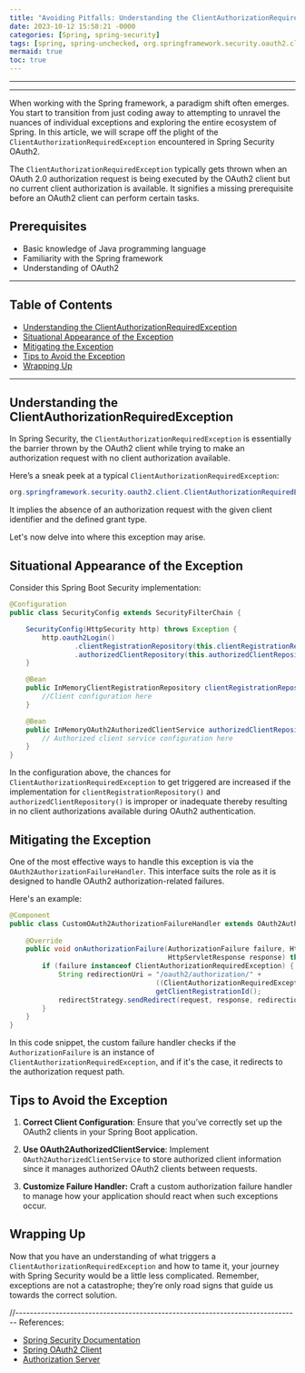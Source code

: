 ```yaml
---
title: "Avoiding Pitfalls: Understanding the ClientAuthorizationRequiredException in Spring Security"
date: 2023-10-12 15:58:21 -0000
categories: [Spring, spring-security]
tags: [spring, spring-unchecked, org.springframework.security.oauth2.client]
mermaid: true
toc: true
---
```


---


---

When working with the Spring framework, a paradigm shift often emerges. You start to transition from just coding away to attempting to unravel the nuances of individual exceptions and exploring the entire ecosystem of Spring. In this article, we will scrape off the plight of the `ClientAuthorizationRequiredException` encountered in Spring Security OAuth2.

The `ClientAuthorizationRequiredException` typically gets thrown when an OAuth 2.0 authorization request is being executed by the OAuth2 client but no current client authorization is available. It signifies a missing prerequisite before an OAuth2 client can perform certain tasks.

## Prerequisites

- Basic knowledge of Java programming language
- Familiarity with the Spring framework
- Understanding of OAuth2

---

## Table of Contents

- [Understanding the ClientAuthorizationRequiredException](#understanding-the-clientauthorizationrequiredexception)
- [Situational Appearance of the Exception](#situational-appearance-of-the-exception)
- [Mitigating the Exception](#mitigating-the-exception)
- [Tips to Avoid the Exception](#tips-to-avoid-the-exception)
- [Wrapping Up](#wrapping-up)

---

## Understanding the ClientAuthorizationRequiredException

In Spring Security, the `ClientAuthorizationRequiredException` is essentially the barrier thrown by the OAuth2 client while trying to make an authorization request with no client authorization available.

Here’s a sneak peek at a typical `ClientAuthorizationRequiredException`:

```Java
org.springframework.security.oauth2.client.ClientAuthorizationRequiredException: [authorization_request_not_found] An authorization request could not be found with the provided Client Identifier and Authorization Grant Type
```
It implies the absence of an authorization request with the given client identifier and the defined grant type. 

Let's now delve into where this exception may arise.

## Situational Appearance of the Exception

Consider this Spring Boot Security implementation:

```Java
@Configuration
public class SecurityConfig extends SecurityFilterChain {

    SecurityConfig(HttpSecurity http) throws Exception {
        http.oauth2Login()
                .clientRegistrationRepository(this.clientRegistrationRepository())
                .authorizedClientRepository(this.authorizedClientRepository());
    }

    @Bean
    public InMemoryClientRegistrationRepository clientRegistrationRepository() {
        //Client configuration here
    }

    @Bean
    public InMemoryOAuth2AuthorizedClientService authorizedClientRepository() {
        // Authorized client service configuration here
    }
}
```
In the configuration above, the chances for `ClientAuthorizationRequiredException` to get triggered are increased if the implementation for `clientRegistrationRepository()` and `authorizedClientRepository()` is improper or inadequate thereby resulting in no client authorizations available during OAuth2 authentication.
 
## Mitigating the Exception

One of the most effective ways to handle this exception is via the `OAuth2AuthorizationFailureHandler`. This interface suits the role as it is designed to handle OAuth2 authorization-related failures.

Here's an example:

```Java
@Component
public class CustomOAuth2AuthorizationFailureHandler extends OAuth2AuthorizationFailureHandler {
  
    @Override
    public void onAuthorizationFailure(AuthorizationFailure failure, HttpServletRequest request, 
                                       HttpServletResponse response) throws IOException {
        if (failure instanceof ClientAuthorizationRequiredException) {
            String redirectionUri = "/oauth2/authorization/" +
                                    ((ClientAuthorizationRequiredException) failure).
                                    getClientRegistrationId();
            redirectStrategy.sendRedirect(request, response, redirectionUri);
        }
    }
}
```

In this code snippet, the custom failure handler checks if the `AuthorizationFailure` is an instance of `ClientAuthorizationRequiredException`, and if it's the case, it redirects to the authorization request path.
 

## Tips to Avoid the Exception

1. **Correct Client Configuration**: Ensure that you’ve correctly set up the OAuth2 clients in your Spring Boot application.

2. **Use OAuth2AuthorizedClientService**: Implement `OAuth2AuthorizedClientService` to store authorized client information since it manages authorized OAuth2 clients between requests.

3. **Customize Failure Handler:** Craft a custom authorization failure handler to manage how your application should react when such exceptions occur.

## Wrapping Up

Now that you have an understanding of what triggers a `ClientAuthorizationRequiredException` and how to tame it, your journey with Spring Security would be a little less complicated. Remember, exceptions are not a catastrophe; they’re only road signs that guide us towards the correct solution.

                                                                                       

//------------------------------------------------------------------------------
References:
- [Spring Security Documentation](https://docs.spring.io/spring-security/site/docs/current/reference/html5/)
- [Spring OAuth2 Client](https://docs.spring.io/spring-security/site/docs/current/reference/html5/#oauth2)
- [Authorization Server](https://tools.ietf.org/html/rfc6749#section-3.1)
